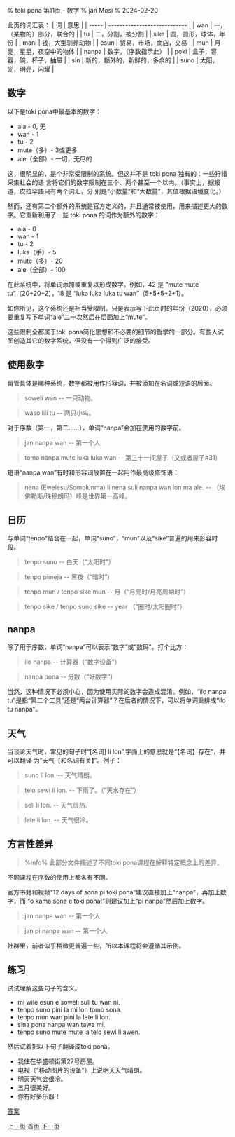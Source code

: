 % toki pona 第11页 - 数字
% jan Mosi
% 2024-02-20

此页的词汇表：
| 词    | 意思                         |
| ----- | ---------------------------- |
| wan   | 一，（某物的）部分，联合的   |
| tu    | 二，分割，被分割             |
| sike  | 圆，圆形，球体，年份         |
| mani  | 钱，大型驯养动物             |
| esun  | 贸易，市场，商店，交易       |
| mun   | 月亮，星星，夜空中的物体     |
| nanpa | 数字，（序数指示此）         |
| poki  | 盒子，容器，碗，杯子，抽屉   |
| sin   | 新的，额外的，新鲜的，多余的 |
| suno  | 太阳，光，明亮，闪耀         |

## 数字

以下是toki pona中最基本的数字：

* ala - 0, 无
* wan - 1
* tu - 2
* mute（多）- 3或更多
* ale（全部）- 一切，无尽的

这，很明显的，是个非常受限制的系统。但这并不是 toki pona 独有的：一些狩猎采集社会的语
言将它们的数字限制在三个、两个甚至一个以内。（事实上，据报道，皮拉罕語只有两个词汇，分
别是“小数量”和“大数量”，其值根据语境变化。）

然而，还有第二个额外的系统是官方定义的，并且通常被使用，用来描述更大的数字。它重新利用了一些 toki pona 的词作为额外的数字：

* ala - 0
* wan - 1
* tu - 2
* luka（手）- 5
* mute（多）- 20
* ale（全部）- 100

在此系统中，将单词添加或重复以形成数字。例如，42 是 “mute mute tu”（20+20+2），18 是 “luka luka luka tu wan”（5+5+5+2+1）。

如你所见，这个系统还是相当受限制。只是表示写下此页时的年份（2020），必须要重复写下单词“ale”二十次然后在后面加上“mute”。

这些限制全都属于toki pona简化思想和不必要的细节的哲学的一部分。有些人试图创造其它的数字系统，但没有一个得到广泛的接受。

## 使用数字

甭管具体是哪种系统，数字都被用作形容词，并被添加在名词或短语的后面。

> soweli wan -- 一只动物。

> waso lili tu -- 两只小鸟。

对于序数（第一，第二……），单词“nanpa”会加在使用的数字前。

> jan nanpa wan -- 第一个人

> tomo nanpa mute luka luka wan -- 第三十一间屋子（又或者屋子#31）

短语“nanpa wan”有时和形容词放置在一起用作最高级修饰语：

> nena (Ewelesu/Somolunma) li nena suli nanpa wan lon ma ale. -- （埃佛勒斯/珠穆朗玛）峰是世界第一高峰。

## 日历

与单词“tenpo”结合在一起，单词“suno”，“mun”以及“sike”普遍的用来形容时段。

> tenpo suno -- 白天（“太阳时”）

> tenpo pimeja -- 黑夜（“暗时”）

> tenpo mun / tenpo sike mun -- 月（“月亮时/月亮周期时”）

> tenpo sike / tenpo suno sike -- year （“圈时/太阳圈时”）

## nanpa

除了用于序数，单词“nanpa”可以表示“数字”或“数码”。打个比方：

> ilo nanpa -- 计算器（“数字设备”）

> nanpa pona -- 分数（“好数字”）

当然，这种情况下必须小心，因为使用实际的数字会造成混淆。例如，“ilo nanpa tu”是指“第二个工具”还是“两台计算器”？在后者的情况下，可以将单词重排成“ilo tu nanpa”。

## 天气

当谈论天气时，常见的句子时“[名词] li lon”,字面上的意思就是“【名词】存在”，并可以翻译
为“天气【和名词有关】”。例子：

> suno li lon. -- 天气晴朗。

> telo sewi li lon. -- 下雨了。（“天水存在”）

> seli li lon. -- 天气很热.

> lete li lon. -- 天气很冷。

## 方言性差异

> %info%
> 此部分文件描述了不同toki pona课程在解释特定概念上的差异。

不同课程在序数的使用上都各有不同。

官方书籍和视频“12 days of sona pi toki pona”建议直接加上“nanpa”，再加上数字，而
“o kama sona e toki pona!”则建议加上“pi nanpa”然后加上数字。

> jan nanpa wan -- 第一个人

> jan pi nanpa wan -- 第一个人 

社群里，前者似乎稍微更普遍一些，所以本课程将会遵循其示例。

## 练习

试试理解这些句子的含义。

* mi wile esun e soweli suli tu wan ni. 
* tenpo suno pini la mi lon tomo sona.
* tenpo mun wan pini la lete li lon.
* sina pona nanpa wan tawa mi.
* tenpo suno mute mute la telo sewi li awen.

然后试着把以下句子翻译成toki pona。

* 我住在华盛顿街第27号房屋。
* 电视（“移动图片的设备”）上说明天天气晴朗。
* 明天天气会很冷。
* 五月很美好。
* 你有好多乐器！

[答案](zh_answers.html#p11)

[上一页](zh_10.html) [首页](zh_index.html) [下一页](zh_12.html)
